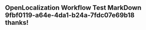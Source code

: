 <properties
ms.topic="hero-topic"
ms.test1="hero-topic"
ms.test2="test"/>


## OpenLocalization Workflow Test MarkDown 9fbf0119-a64e-4da1-b24a-7fdc07e69b18 thanks!



<!--HONumber=Aug16_HO3-->


